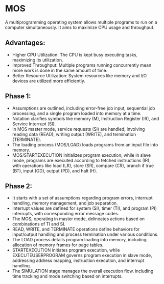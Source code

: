 # MOS

A multiprogramming operating system allows multiple programs to run on a computer simultaneously. It aims to maximize CPU usage and throughput.
      
## Advantages:
- Higher CPU Utilization: The CPU is kept busy executing tasks, maximizing its utilization.
- Improved Throughput: Multiple programs running concurrently mean more work is done in the same amount of time.
- Better Resource Utilization: System resources like memory and I/O devices are utilized more efficiently.
      
## Phase 1:
- Assumptions are outlined, including error-free job input, sequential job processing, and a single program loaded into memory at a time.
- Notation clarifies symbols like memory (M), Instruction Register (IR), and Service Interrupt (SI).
- In MOS master mode, service requests (SI) are handled, involving reading data (READ), writing output (WRITE), and termination (TERMINATE).
- The loading process (MOS/LOAD) loads programs from an input file into memory.
- MOS/STARTEXECUTION initializes program execution, while in slave mode, programs are executed according to fetched instructions (IR), with operations like load (LR), store (SR), compare (CR), branch if true (BT), input (GD), output (PD), and halt (H).

## Phase 2:
- It starts with a set of assumptions regarding program errors, interrupt handling, memory management, and job separation.
- Interrupt values are defined for system (SI), timer (TI), and program (PI) interrupts, with corresponding error message codes. 
- The MOS, operating in master mode, delineates actions based on combinations of TI and SI.
- READ, WRITE, and TERMINATE operations define behaviors for input/output handling and process termination under various conditions.
- The LOAD process details program loading into memory, including allocation of memory frames for page tables.
- STARTEXECUTION initiates program execution, while EXECUTEUSERPROGRAM governs program execution in slave mode, addressing address mapping, instruction execution, and interrupt handling.
- The SIMULATION stage manages the overall execution flow, including time tracking and mode switching based on interrupts. 
